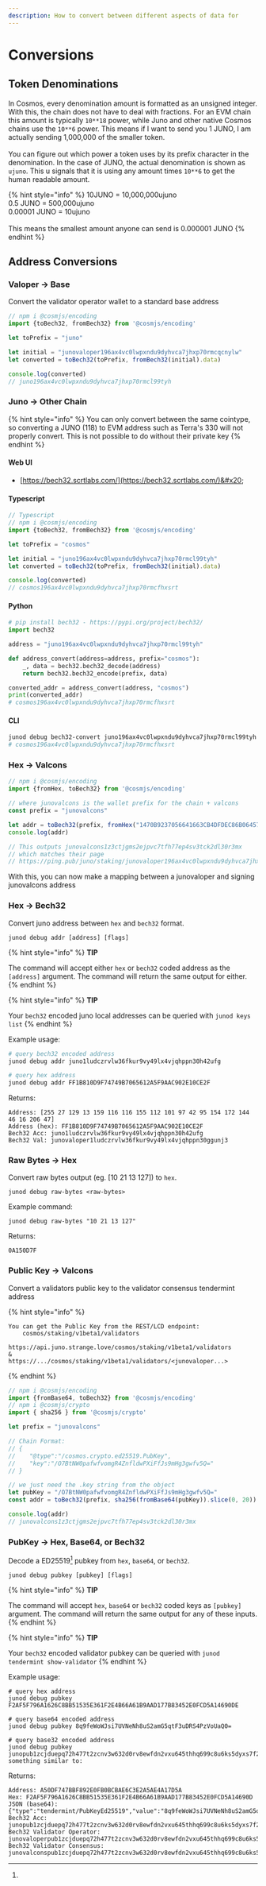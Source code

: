 ```yaml
---
description: How to convert between different aspects of data for
---
```


# Conversions

## Token Denominations

In Cosmos, every denomination amount is formatted as an unsigned integer. With this, the chain does not have to deal with fractions. For an EVM chain this amount is typically `10**18` power, while Juno and other native Cosmos chains use the `10**6` power. This means if I want to send you 1 JUNO, I am actually sending 1,000,000 of the smaller token.\
\
You can figure out which power a token uses by its prefix character in the denomination. In the case of JUNO, the actual denomination is shown as `ujuno`. This u signals that it is using any amount times `10**6` to get the human readable amount.

{% hint style="info" %}
10JUNO = 10,000,000ujuno\
0.5 JUNO = 500,000ujuno\
0.00001 JUNO = 10ujuno\
\
This means the smallest amount anyone can send is 0.000001 JUNO
{% endhint %}

## Address Conversions

### Valoper -> Base

Convert the validator operator wallet to a standard base address

```typescript
// npm i @cosmjs/encoding
import {toBech32, fromBech32} from '@cosmjs/encoding'

let toPrefix = "juno"

let initial = "junovaloper196ax4vc0lwpxndu9dyhvca7jhxp70rmcqcnylw"
let converted = toBech32(toPrefix, fromBech32(initial).data)

console.log(converted)
// juno196ax4vc0lwpxndu9dyhvca7jhxp70rmcl99tyh
```

### Juno -> Other Chain&#x20;

{% hint style="info" %}
You can only convert between the same cointype, so converting a JUNO (118) to EVM address such as Terra's 330 will not properly convert. This is not possible to do without their private key
{% endhint %}

#### Web UI

* &#x20;[https://bech32.scrtlabs.com/](https://bech32.scrtlabs.com/)&#x20;

#### Typescript

```typescript
// Typescript
// npm i @cosmjs/encoding
import {toBech32, fromBech32} from '@cosmjs/encoding'

let toPrefix = "cosmos"

let initial = "juno196ax4vc0lwpxndu9dyhvca7jhxp70rmcl99tyh"
let converted = toBech32(toPrefix, fromBech32(initial).data)

console.log(converted)
// cosmos196ax4vc0lwpxndu9dyhvca7jhxp70rmcfhxsrt
```

#### Python

```python
# pip install bech32 - https://pypi.org/project/bech32/
import bech32

address = "juno196ax4vc0lwpxndu9dyhvca7jhxp70rmcl99tyh"

def address_convert(address=address, prefix="cosmos"):
    _, data = bech32.bech32_decode(address)
    return bech32.bech32_encode(prefix, data)

converted_addr = address_convert(address, "cosmos")
print(converted_addr)
# cosmos196ax4vc0lwpxndu9dyhvca7jhxp70rmcfhxsrt
```

#### CLI

```sh
junod debug bech32-convert juno196ax4vc0lwpxndu9dyhvca7jhxp70rmcl99tyh -p cosmos
# cosmos196ax4vc0lwpxndu9dyhvca7jhxp70rmcfhxsrt
```

### Hex -> Valcons

```typescript
// npm i @cosmjs/encoding
import {fromHex, toBech32} from '@cosmjs/encoding'

// where junovalcons is the wallet prefix for the chain + valcons
const prefix = "junovalcons"

let addr = toBech32(prefix, fromHex("1470B9237056641663CB4DFDEC86B064578B29BF"))
console.log(addr)

// This outputs junovalcons1z3ctjgms2ejpvc7tfh77ep4sv3tck2dl30r3mx 
// which matches their page
// https://ping.pub/juno/staking/junovaloper196ax4vc0lwpxndu9dyhvca7jhxp70rmcqcnylw
```

With this, you can now make a mapping between a junovaloper and signing junovalcons address

### Hex -> Bech32

Convert juno address between `hex` and `bech32` format.

```
junod debug addr [address] [flags]
```

{% hint style="info" %}
**TIP**

The command will accept either `hex` or `bech32` coded address as the `[address]` argument. The command will return the same output for either.
{% endhint %}

{% hint style="info" %}
**TIP**

Your `bech32` encoded juno local addresses can be queried with `junod keys list`
{% endhint %}

Example usage:

```sh
# query bech32 encoded address
junod debug addr juno1ludczrvlw36fkur9vy49lx4vjqhppn30h42ufg

# query hex address
junod debug addr FF1B810D9F74749B7065612A5F9AAC902E10CE2F
```

Returns:

```
Address: [255 27 129 13 159 116 116 155 112 101 97 42 95 154 172 144 46 16 206 47]
Address (hex): FF1B810D9F74749B7065612A5F9AAC902E10CE2F
Bech32 Acc: juno1ludczrvlw36fkur9vy49lx4vjqhppn30h42ufg
Bech32 Val: junovaloper1ludczrvlw36fkur9vy49lx4vjqhppn30ggunj3
```

### Raw Bytes -> Hex

Convert raw bytes output (eg. \[10 21 13 127]) to `hex`.

```
junod debug raw-bytes <raw-bytes>
```

Example command:

```
junod debug raw-bytes "10 21 13 127"
```

Returns:

```
0A150D7F
```

### Public Key -> Valcons

Convert a validators public key to the validator consensus tendermint address

{% hint style="info" %}
```
You can get the Public Key from the REST/LCD endpoint:
    cosmos/staking/v1beta1/validators

https://api.juno.strange.love/cosmos/staking/v1beta1/validators
&
https://.../cosmos/staking/v1beta1/validators/<junovaloper...>
```
{% endhint %}

```typescript
// npm i @cosmjs/encoding
import {fromBase64, toBech32} from '@cosmjs/encoding'
// npm i @cosmjs/crypto
import { sha256 } from '@cosmjs/crypto'

let prefix = "junovalcons"

// Chain Format: 
// {
//    "@type":"/cosmos.crypto.ed25519.PubKey",
//    "key":"/O7BtNW0pafwfvomgR4ZnfldwPXiFfJs9mHg3gwfv5Q="
// }

// we just need the .key string from the object
let pubKey = "/O7BtNW0pafwfvomgR4ZnfldwPXiFfJs9mHg3gwfv5Q="
const addr = toBech32(prefix, sha256(fromBase64(pubKey)).slice(0, 20))

console.log(addr)
// junovalcons1z3ctjgms2ejpvc7tfh77ep4sv3tck2dl30r3mx
```

### PubKey -> Hex, Base64, or Bech32

Decode a ED25519[^1] pubkey from `hex`, `base64`, or `bech32`.

```
junod debug pubkey [pubkey] [flags]
```

{% hint style="info" %}
**TIP**

The command will accept `hex`, `base64` or `bech32` coded keys as `[pubkey]` argument. The command will return the same output for any of these inputs.
{% endhint %}

{% hint style="info" %}
**TIP**

Your `bech32` encoded validator pubkey can be queried with `junod tendermint show-validator`
{% endhint %}

Example usage:

```
# query hex address
junod debug pubkey F2AF5F796A1626C8BB51535E361F2E4B66A61B9AAD177B83452E0FCD5A14690DE

# query base64 encoded address
junod debug pubkey 8q9feWoWJsi7UVNeNh8uS2amG5qtF3uDRS4PzVoUaQ0=

# query base32 encoded address
junod debug pubkey junopub1zcjduepq72h477t2zcnv3w632d0rv8ewfdn2vxu645thhq699c8u6ks5dyxs7f2qt6Returns something similar to:
```

Returns:

```
Address: A50DF747BBF892E0FB0BCBAE6C3E2A5AE4A17D5A
Hex: F2AF5F796A1626C8BB51535E361F2E4B66A61B9AAD177B83452E0FCD5A14690D
JSON (base64): {"type":"tendermint/PubKeyEd25519","value":"8q9feWoWJsi7UVNeNh8uS2amG5qtF3uDRS4PzVoUaQ0="}
Bech32 Acc: junopub1zcjduepq72h477t2zcnv3w632d0rv8ewfdn2vxu645thhq699c8u6ks5dyxs7f2qt6
Bech32 Validator Operator: junovaloperpub1zcjduepq72h477t2zcnv3w632d0rv8ewfdn2vxu645thhq699c8u6ks5dyxssaf8x6
Bech32 Validator Consensus: junovalconspub1zcjduepq72h477t2zcnv3w632d0rv8ewfdn2vxu645thhq699c8u6ks5dyxsahwpfj
```

[^1]: 
